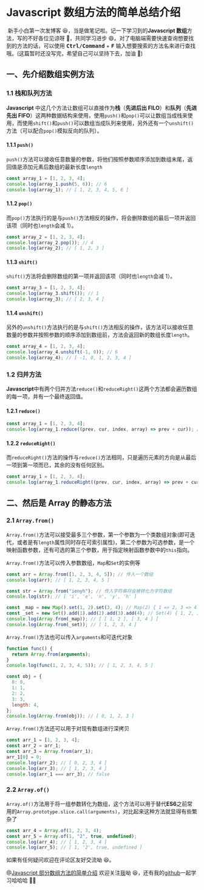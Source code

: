 [comment]: <> "@[Javascript 部分数组方法的简单介绍](https://blog.csdn.net/qq_45265059/article/details/116942489)"

# Javascript 数组方法的简单总结介绍

​ 新手小白第一次发博客 😆，当是做笔记啦。记一下学习到的**Javascript 数组**方法，写的不好各位见谅呀 😬，共同学习进步 😄。对了电脑端需要快速查询想要找到的方法的话，可以使用 <kbd>**Ctrl/Command**</kbd> + <kbd>**F**</kbd> 输入想要搜索的方法名来进行查找哦。(这篇暂时还没写完，希望自己可以坚持下去，加油 🤔)

## 一、先介绍数组实例方法

### 1.1 栈和队列方法

**Javascript** 中这几个方法让数组可以直接作为**栈**（**先进后出 FILO**）和**队列**（**先进先出 FIFO**）这两种数据结构来使用，使用`push()`和`pop()`可以让数组当成栈来使用，而使用`shift()`和`push()`可以数组当成队列来使用，另外还有一个`unshift()`方法（可以配合`pop()`模拟反向的队列）。

#### 1.1.1 `push()`

`push()`方法可以接收任意数量的参数，将他们按照参数顺序添加到数组末尾，返回值是添加元素后数组的最新长度`length`

```javascript
const array_1 = [1, 2, 3, 4];
console.log(array_1.push(5, 6)); // 6
console.log(array_1); // [ 1, 2, 3, 4, 5, 6 ]
```

#### 1.1.2 `pop()`

而`pop()`方法执行的是与`push()`方法相反的操作，将会删除数组的最后一项并返回该项（同时也`length`会减 1）。

```javascript
const array_2 = [1, 2, 3, 4];
console.log(array_2.pop()); // 4
console.log(array_2); // [ 1, 2, 3 ]
```

#### 1.1.3 `shift()`

`shift()`方法将会删除数组的第一项并返回该项（同时也`length`会减 1）。

```javascript
const array_3 = [1, 2, 3, 4];
console.log(array_3.shift()); // 1
console.log(array_3); // [ 2, 3, 4 ]
```

#### 1.1.4 `unshift()`

另外的`unshift()`方法执行的是与`shift()`方法相反的操作，该方法可以接收任意数量的参数并按照参数的顺序添加到数组前，方法会返回新的数组长度`length`。

```javascript
const array_4 = [1, 2, 3, 4];
console.log(array_4.unshift(-1, 0)); // 6
console.log(array_4); // [ -1, 0, 1, 2, 3, 4 ]
```

### 1.2 归并方法

**Javascript**中有两个归并方法`reduce()`和`reduceRight()`这两个方法都会遍历数组的每一项，并有一个最终返回值。

#### 1.2.1 `reduce()`

```javascript
const array_1 = [1, 2, 3, 4];
console.log(array_1.reduce((prev, cur, index, array) => prev + cur)); // 10
```

#### 1.2.2 `reduceRight()`

而`reduceRight()`方法的操作与`reduce()`方法相同，只是遍历元素的方向是从最后一项到第一项而已，其余的没有任何区别。

```javascript
const array_1 = [1, 2, 3, 4];
console.log(array_1.reduceRight((prev, cur, index, array) => prev + cur)); // 10
```

## 二、然后是 Array 的静态方法

### 2.1 `Array.from()`

`Array.from()`方法可以接受最多三个参数，第一个参数为一个类数组对象(即可迭代，或者是有`length`属性同时存在可索引属性)，第二个参数为可选参数，是一个映射函数参数，还有可选的第三个参数，用于指定映射函数参数中的`this`指向。

`Array.from()`方法可以传入参数数组，`Map`和`Set`的实例等

```javascript
const arr = Array.from([1, 2, 3, 4, 5]); // 传入一个数组
console.log(arr); // [ 1, 2, 3, 4, 5 ]

const str = Array.from("ienyh"); // 传入字符串将会被转化为字符数组
console.log(str); // [ 'i', 'e', 'n', 'y', 'h' ]

const _map = new Map().set(1, 2).set(3, 4); // Map(2) { 1 => 2, 3 => 4 }
const _set = new Set().add(1).add(2).add(3).add(4); // Set(4) { 1, 2, 3, 4 }
console.log(Array.from(_map)); // [ [ 1, 2 ], [ 3, 4 ] ]
console.log(Array.from(_set)); // [ 1, 2, 3, 4 ]
```

`Array.from()`方法也可以传入`arguments`和可迭代对象

```javascript
function func() {
  return Array.from(arguments);
}
console.log(func(1, 2, 3, 4, 5)); // [ 1, 2, 3, 4, 5 ]

const obj = {
  0: 0,
  1: 1,
  2: 2,
  3: 3,
  length: 4,
};
console.log(Array.from(obj)); // [ 0, 1, 2, 3 ]
```

`Array.from()`方法还可以用于对现有数组进行深拷贝

```javascript
const arr_1 = [1, 2, 3, 4];
const arr_2 = arr_1;
const arr_3 = Array.from(arr_1);
arr_1[0] = 0;
console.log(arr_2); // [ 0, 2, 3, 4 ]
console.log(arr_3); // [ 1, 2, 3, 4 ]
console.log(arr_1 === arr_3); // false
```

### 2.2 `Array.of()`

`Array.of()`方法用于将一组参数转化为数组，这个方法可以用于替代**ES6**之前常用的`Array.prototype.slice.call(arguments)`，对比起来这种方法就显得有些繁杂了

```javascript
const arr_4 = Array.of(1, 2, 3, 4);
const arr_5 = Array.of(1, "2", true, undefined);
console.log(arr_4); // [ 1, 2, 3, 4 ]
console.log(arr_5); // [ 1, '2', true, undefined ]
```

如果有任何疑问欢迎在评论区友好交流呦 😆。

@[Javascript 部分数组方法的简单介绍](https://blog.csdn.net/qq_45265059/article/details/116942489)
欢迎关注[我](https://blog.csdn.net/qq_45265059)呦 😆，还有我的[github](https://github.com/ienyh)一起学习哈哈哈 👨‍💻
